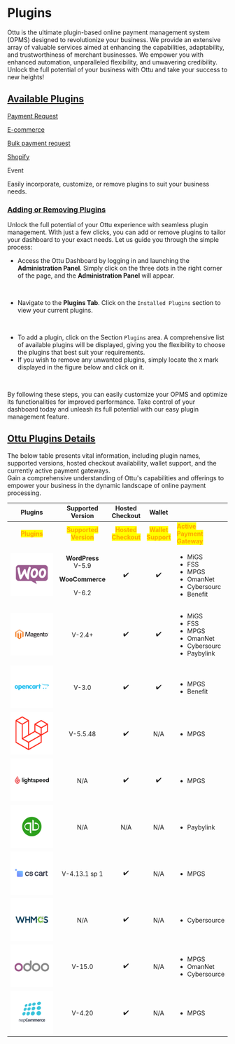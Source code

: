 # Plugins

Ottu is the ultimate plugin-based online payment management system (OPMS) designed to revolutionize your business. We provide an extensive array of valuable services aimed at enhancing the capabilities, adaptability, and trustworthiness of merchant businesses. We empower you with enhanced automation, unparalleled flexibility, and unwavering credibility. Unlock the full potential of your business with Ottu and take your success to new heights!

## [Available Plugins](./#available-plugins)

[Payment Request](payment-request.md)

[E-commerce](e-commerce.md)

[Bulk payment request](bulk-payment-request.md)

[Shopify](../integration.md#enhance-your-shopify-store-with-ottu)

Event

Easily incorporate, customize, or remove plugins to suit your business needs.

### [Adding or Removing Plugins](./#adding-or-removing-plugins)

Unlock the full potential of your Ottu experience with seamless plugin management. With just a few clicks, you can add or remove plugins to tailor your dashboard to your exact needs. Let us guide you through the simple process:

* Access the Ottu Dashboard by logging in and launching the **Administration Panel**. Simply click on the three dots in the right corner of the page, and the **Administration Panel** will appear.

<figure><img src="https://lh3.googleusercontent.com/LMJT_8gSqz7vdc1X2iI04XMzpl3OLkpyd0GYJfwnPr-uYWzfrc86uVfcx1fQkXhDzBRGhJ-wMUwiJHG05hmm7jtXB3yc0WBF6AnVXLFnLlGYpGRucHX_cEbYGtihY_OU9agh82wzQBM3dk8VkM1X8gk" alt=""><figcaption></figcaption></figure>

* Navigate to the **Plugins Tab**. Click on the `Installed Plugins` section to view your current plugins.

<figure><img src="https://lh6.googleusercontent.com/lNNDHeuOrbDgbKa_yyPjIi7v_3CMq1RQDBmt_FPTfWWHSUxAv_tY9Abp1nTBgioBdicC_s0IVoq4PfCVEI8CC54-EXnFJWLqt0gF-QUsBeadPU45j1Vls59cjOOWZMLRVLAxNK9fvqhwn9DfUZM4plQ" alt=""><figcaption></figcaption></figure>

* To add a plugin, click on the Section `Plugins` area. A comprehensive list of available plugins will be displayed, giving you the flexibility to choose the plugins that best suit your requirements.
* If you wish to remove any unwanted plugins, simply locate the `X` mark displayed in the figure below and click on it.

<figure><img src="https://lh5.googleusercontent.com/qK31xDfjmqY_1-6q5YOTce8_K_UQKxthncLlzkr1pO1eU9mebG9qefFlrN09MfueTnkd52-iq9VQ-4cNmpbCGfHEdqeb9eOSgo2AWUCaIWiVfAjgRfgrqX2z418Q09gyyhcEQB4-Xl5F_s1dXkBA4xs" alt=""><figcaption></figcaption></figure>

By following these steps, you can easily customize your OPMS and optimize its functionalities for improved performance. Take control of your dashboard today and unleash its full potential with our easy plugin management feature.

## [Ottu Plugins Details](./#ottu-plugins-details)

The below table presents vital information, including plugin names, supported versions, hosted checkout availability, wallet support, and the currently active payment gateways. \
Gain a comprehensive understanding of Ottu's capabilities and offerings to empower your business in the dynamic landscape of online payment processing.

<table data-header-hidden data-full-width="true"><thead><tr><th width="163" align="center">Plugins</th><th align="center">Supported Version</th><th align="center">Hosted Checkout</th><th align="center">Wallet</th><th></th></tr></thead><tbody><tr><td align="center"><mark style="color:orange;"><strong>Plugins</strong></mark></td><td align="center"><mark style="color:orange;"><strong>Supported</strong></mark> <br><mark style="color:orange;"><strong>Version</strong></mark></td><td align="center"><mark style="color:orange;"><strong>Hosted</strong></mark> <br><mark style="color:orange;"><strong>Checkout</strong></mark></td><td align="center"><mark style="color:orange;"><strong>Wallet</strong></mark> <br><mark style="color:orange;"><strong>Support</strong></mark></td><td>      <mark style="color:orange;"><strong>Active</strong></mark> <br>    <mark style="color:orange;"><strong>Payment</strong></mark>                   <br>    <mark style="color:orange;"><strong>Gateway</strong></mark></td></tr><tr><td align="center"><img src="../../.gitbook/assets/39.png" alt=""> </td><td align="center"><p><strong>WordPress</strong> <br>V-5.9</p><p><strong>WooCommerce</strong></p><p>V-6.2</p></td><td align="center"><span data-gb-custom-inline data-tag="emoji" data-code="2714">✔️</span></td><td align="center"><span data-gb-custom-inline data-tag="emoji" data-code="2714">✔️</span></td><td><ul><li>MiGS</li><li>FSS</li><li>MPGS</li><li>OmanNet</li><li>Cybersourc</li><li>Benefit</li></ul></td></tr><tr><td align="center"> <img src="../../.gitbook/assets/Magento.png" alt=""> </td><td align="center">V-2.4+</td><td align="center"><span data-gb-custom-inline data-tag="emoji" data-code="2714">✔️</span></td><td align="center"><span data-gb-custom-inline data-tag="emoji" data-code="2714">✔️</span></td><td><ul><li>MiGS </li><li>FSS </li><li>MPGS</li><li>OmanNet</li><li>Cybersourc</li><li>Paybylink</li></ul></td></tr><tr><td align="center"><img src="../../.gitbook/assets/33.png" alt=""> </td><td align="center">V-3.0</td><td align="center"><span data-gb-custom-inline data-tag="emoji" data-code="2714">✔️</span></td><td align="center"><span data-gb-custom-inline data-tag="emoji" data-code="2714">✔️</span></td><td><ul><li>MPGS</li><li>Benefit</li></ul></td></tr><tr><td align="center"><img src="../../.gitbook/assets/41.png" alt=""></td><td align="center">V-5.5.48</td><td align="center"><span data-gb-custom-inline data-tag="emoji" data-code="2714">✔️</span></td><td align="center">N/A</td><td><ul><li>MPGS</li></ul></td></tr><tr><td align="center"><img src="../../.gitbook/assets/35.png" alt=""> </td><td align="center">N/A</td><td align="center"><span data-gb-custom-inline data-tag="emoji" data-code="2714">✔️</span></td><td align="center"><span data-gb-custom-inline data-tag="emoji" data-code="2714">✔️</span></td><td><ul><li>MPGS</li></ul></td></tr><tr><td align="center"><img src="../../.gitbook/assets/32.png" alt=""> </td><td align="center">N/A</td><td align="center">N/A</td><td align="center">N/A</td><td><ul><li>Paybylink</li></ul></td></tr><tr><td align="center"><img src="../../.gitbook/assets/37.png" alt=""></td><td align="center">V-4.13.1 sp 1</td><td align="center"><span data-gb-custom-inline data-tag="emoji" data-code="2714">✔️</span></td><td align="center">N/A</td><td><ul><li>MPGS</li></ul></td></tr><tr><td align="center"><img src="../../.gitbook/assets/38.png" alt=""></td><td align="center">N/A</td><td align="center"><span data-gb-custom-inline data-tag="emoji" data-code="2714">✔️</span></td><td align="center">N/A</td><td><ul><li>Cybersource</li></ul></td></tr><tr><td align="center"><img src="../../.gitbook/assets/40.png" alt=""> </td><td align="center">V-15.0</td><td align="center"><span data-gb-custom-inline data-tag="emoji" data-code="2714">✔️</span></td><td align="center">N/A</td><td><ul><li>MPGS</li><li>OmanNet</li><li>Cybersource </li></ul></td></tr><tr><td align="center"><img src="../../.gitbook/assets/34.png" alt=""></td><td align="center">V-4.20</td><td align="center"><span data-gb-custom-inline data-tag="emoji" data-code="2714">✔️</span></td><td align="center">N/A</td><td><ul><li>MPGS</li></ul></td></tr></tbody></table>
